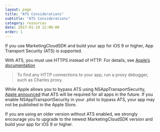 ```yaml
---
layout: page
title: "ATS Considerations"
subtitle: "ATS Considerations"
category: resources
date: 2017-01-18 12:00:00
order: 1
---
```


If you use MarketingCloudSDK and build your app for iOS 9 or higher, App Transport Security (ATS) is supported.


With ATS, you must use HTTPS instead of HTTP. For details, see [Apple’s documentation](https://developer.apple.com/library/content/documentation/General/Reference/InfoPlistKeyReference/Articles/CocoaKeys.html#//apple_ref/doc/uid/TP40009251-SW35)


> To find any HTTP connections to your app, run a proxy debugger, such as Charles proxy.


While Apple allows you to bypass ATS using NSAppTransportSecurity, [Apple announced](https://developer.apple.com/news/?id=12212016b) that ATS will be required for all apps in the future. If you enable NSAppTransportSecurity in your .plist to bypass ATS, your app may not be published in the Apple Store.


If you are using an older version without ATS enabled, we strongly encourage you to upgrade to the newest MarketingCloudSDK version and build your app for iOS 9 or higher.